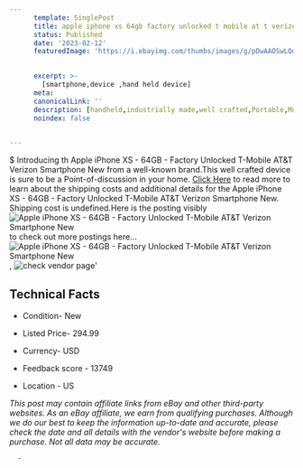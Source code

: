```yaml
---
      template: SinglePost
      title: apple iphone xs 64gb factory unlocked t mobile at t verizon smartphone new
      status: Published
      date: '2023-02-12'
      featuredImage: 'https://i.ebayimg.com/thumbs/images/g/pDwAAOSwLQdj2gVG/s-l225.jpg'
       

      excerpt: >-
        [smartphone,device ,hand held device]
      meta:
      canonicalLink: ''
      description: [handheld,industrially made,well crafted,Portable,Mobile,Compact,Convenient,Lightweight,Maneuverable,Man-portable,Miniature,Carriable,Hand-held,Light,Holdable,Transportable,Mobile device,Pocket-sized,On-the-go,Wireless,Cordless,Compact size,Convenient size, smartphone,device ,hand held device]
      noindex: false
      

---
```

$
      Introducing th Apple iPhone XS - 64GB - Factory Unlocked T-Mobile AT&T Verizon Smartphone New from a well-known brand.This well crafted device  is sure to be a Point-of-discussion in your home. [Click Here](https://www.ebay.com/itm/204230470574?hash=item2f8d15abae%3Ag%3ApDwAAOSwLQdj2gVG&mkevt=1&mkcid=1&mkrid=711-53200-19255-0&campid=%253CePNCampaignId%253E&customid=%253CreferenceId%253E&toolid=10049) to read more to learn about the shipping costs and additional details for the Apple iPhone XS - 64GB - Factory Unlocked T-Mobile AT&T Verizon Smartphone New. Shipping cost is undefined.Here is the posting visibly ![Apple iPhone XS - 64GB - Factory Unlocked T-Mobile AT&T Verizon Smartphone New](https://i.ebayimg.com/thumbs/images/g/pDwAAOSwLQdj2gVG/s-l225.jpg) to check out more postings here... ![Apple iPhone XS - 64GB - Factory Unlocked T-Mobile AT&T Verizon Smartphone New](https://i.ebayimg.com/images/g/pDwAAOSwLQdj2gVG/s-l1600.jpg), ![check vendor page](https://origin-galleryplus.ebayimg.com/ws/web/204230470574_2_0_1/225x225.jpg,https://origin-galleryplus.ebayimg.com/ws/web/204230470574_3_0_1/225x225.jpg)'

      

 ## Technical Facts 



     
      

 - Condition- New 


      

 - Listed Price- 294.99 


      

 - Currency- USD 


      

 - Feedback score - 13749 


      

 - Location - US 


      
      

 *_This post may contain affiliate links from eBay and other third-party websites. As an eBay affiliate, we earn from qualifying purchases. Although we do our best to keep the information up-to-date and accurate, please check the date and all details with the vendor's website before making a purchase. Not all data may be accurate._*




      -
